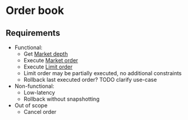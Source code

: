 # Order book

## Requirements

* Functional:
    * Get [Market depth](https://en.wikipedia.org/wiki/Market_depth)
    * Execute [Market order](https://en.wikipedia.org/wiki/Order_(exchange)#Market_order)
    * Execute [Limit order](https://en.wikipedia.org/wiki/Order_(exchange)#Limit_order)
    * Limit order may be partially executed, no additional constraints
    * Rollback last executed order? TODO clarify use-case
* Non-functional:
    * Low-latency
    * Rollback without snapshotting
* Out of scope
    * Cancel order